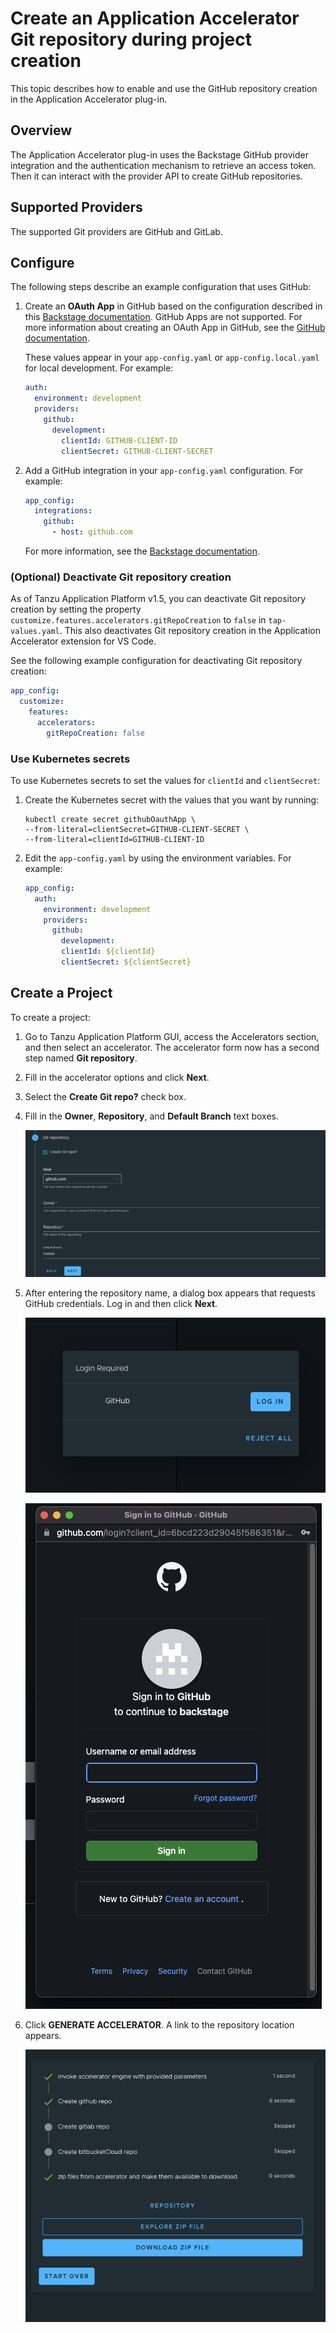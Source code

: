 # Create an Application Accelerator Git repository during project creation

This topic describes how to enable and use the GitHub repository creation in the Application
Accelerator plug-in.

## <a id="overview"></a> Overview

The Application Accelerator plug-in uses the Backstage GitHub provider integration and the
authentication mechanism to retrieve an access token. Then it can interact with the provider API to
create GitHub repositories.

## <a id="supported-providers"></a> Supported Providers

The supported Git providers are GitHub and GitLab.

## <a id="configuration"></a> Configure

The following steps describe an example configuration that uses GitHub:

1. Create an **OAuth App** in GitHub based on the configuration
   described in this [Backstage documentation](https://backstage.io/docs/auth/github/provider).
   GitHub Apps are not supported. For more information about creating an OAuth App in GitHub, see
   the [GitHub documentation](https://docs.github.com/en/developers/apps/building-oauth-apps/creating-an-oauth-app).

   These values appear in your `app-config.yaml` or `app-config.local.yaml` for local development.
   For example:

   ```yaml
   auth:
     environment: development
     providers:
       github:
         development:
           clientId: GITHUB-CLIENT-ID
           clientSecret: GITHUB-CLIENT-SECRET
   ```

2. Add a GitHub integration in your `app-config.yaml` configuration. For example:

   ```yaml
   app_config:
     integrations:
       github:
         - host: github.com
   ```

   For more information, see the
   [Backstage documentation](https://backstage.io/docs/integrations/github/locations).

### <a id="deactiv-git-repo-creation"></a> (Optional) Deactivate Git repository creation

As of Tanzu Application Platform v1.5, you can deactivate Git repository creation by setting the
property `customize.features.accelerators.gitRepoCreation` to `false` in `tap-values.yaml`.
This also deactivates Git repository creation in the Application Accelerator extension for VS Code.

See the following example configuration for deactivating Git repository creation:

```yaml
app_config:
  customize:
    features:
      accelerators:
        gitRepoCreation: false
```

### <a id="k8s-secrets"></a> Use Kubernetes secrets

To use Kubernetes secrets to set the values for `clientId` and `clientSecret`:

1. Create the Kubernetes secret with the values that you want by running:

   ```console
   kubectl create secret githubOauthApp \
   --from-literal=clientSecret=GITHUB-CLIENT-SECRET \
   --from-literal=clientId=GITHUB-CLIENT-ID
   ```

2. Edit the `app-config.yaml` by using the environment variables. For example:

   ```yaml
   app_config:
     auth:
       environment: development
       providers:
         github:
           development:
           clientId: ${clientId}
           clientSecret: ${clientSecret}
   ```

## <a id="creating-project"></a> Create a Project

To create a project:

1. Go to Tanzu Application Platform GUI, access the Accelerators section, and then select an
   accelerator. The accelerator form now has a second step named **Git repository**.

2. Fill in the accelerator options and click **Next**.

3. Select the **Create Git repo?** check box.

4. Fill in the **Owner**, **Repository**, and **Default Branch** text boxes.

   ![Screenshot of the Git repository creation text boxes.](images/git-repo-fields.png)

5. After entering the repository name, a dialog box appears that requests GitHub credentials.
   Log in and then click **Next**.

   ![Dialog box that prompts you to log in to GitHub.](images/application-accelerator-git-repo-oauth-modal.png)

   ![Screenshot of GitHub log-in credential text boxes.](images/github-login.png)

6. Click **GENERATE ACCELERATOR**. A link to the repository location appears.

   ![Screenshot of the output status, which includes a Download ZIP File button.](images/application-accelerator-task-output.png)
